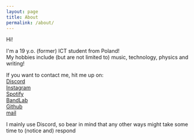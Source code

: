 ```yaml
---
layout: page
title: About
permalink: /about/
---
```


Hi!

I'm a 19 y.o. (former) ICT student from Poland!\
My hobbies include (but are not limited to) music, technology, physics and writing!

If you want to contact me, hit me up on:\
[Discord](https://discord.com/users/620996924841000970)\
[Instagram](https://www.instagram.com/3ch05/)\
[Spotify](https://open.spotify.com/user/dobrzknh1i81y5wm57dy00axr?si=e0fca37e9ff54c87)\
[BandLab](https://www.bandlab.com/antiboyotic)\
[Github](https://github.com/4ndthena)\
[mail](mailto:ampthena@protonmail.com)

I mainly use Discord, so bear in mind that any other ways might take some time to (notice and) respond
